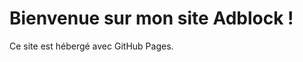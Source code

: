 <!DOCTYPE html>
<html lang="fr">
<head>
  <meta charset="UTF-8">
  <title>Mon site Adblock</title>
</head>
<body>
  <h1>Bienvenue sur mon site Adblock !</h1>
  <p>Ce site est hébergé avec GitHub Pages.</p>
</body>
</html>
